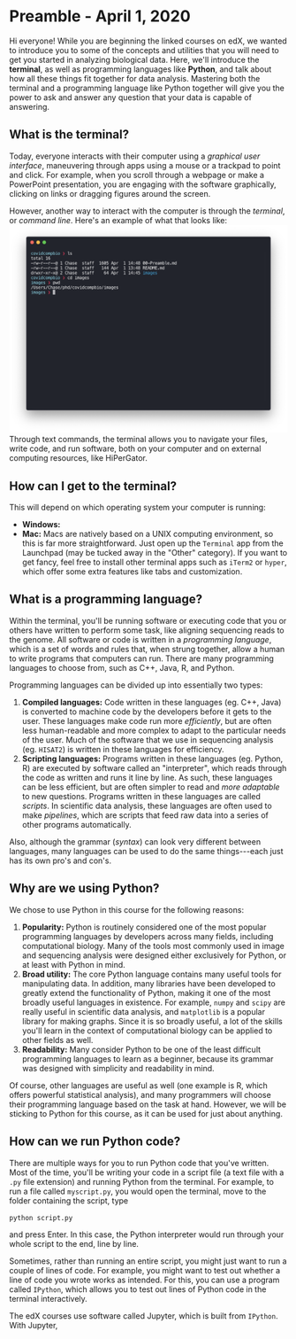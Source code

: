 # Preamble - April 1, 2020

Hi everyone!  While you are beginning the linked courses on edX, we wanted to
introduce you to some of the concepts and utilities that you will need to get
you started in analyzing biological data.  Here, we'll introduce the **terminal**,
as well as programming languages like **Python**, and talk about how all these things
fit together for data analysis.  Mastering both the terminal and a programming
language like Python together will give you the power to ask and answer any
question that your data is capable of answering.

## What is the terminal?
Today, everyone interacts with their computer using a _graphical user interface_,
maneuvering through apps using a mouse or a trackpad to point and click.  For
example, when you scroll through a webpage or make a PowerPoint presentation,
you are engaging with the software graphically, clicking on links or dragging
figures around the screen.

However, another way to interact with the computer is through the _terminal_, or
_command line_.  Here's an example of what that looks like:
![terminal](images/000_terminal.png)
Through text commands, the terminal allows you to navigate your files, write code,
and run software, both on your computer and on external computing resources, like
HiPerGator.

## How can I get to the terminal?
This will depend on which operating system your computer is running:
  - **Windows:**
  - **Mac:** Macs are natively based on a UNIX computing environment, so this is far more straightforward.  Just open up the `Terminal` app from the Launchpad (may be tucked away in the "Other" category).  If you want to get fancy, feel free to install other terminal apps such as `iTerm2` or `hyper`, which offer some extra features like tabs and customization.

## What is a programming language?
Within the terminal, you'll be running software or executing code that you or others have written to perform some task, like aligning sequencing reads to the genome.  All software or code is written in a _programming language_, which is a set of words and rules that, when strung together, allow a human to write programs that computers can run.  There are many programming languages to choose from, such as C++, Java, R, and Python.

Programming languages can be divided up into essentially two types:
  1. **Compiled languages:** Code written in these languages (eg. C++, Java) is converted to machine code by the developers before it gets to the user.  These languages make code run more _efficiently_, but are often less human-readable and more complex to adapt to the particular needs of the user.  Much of the software that we use in sequencing analysis (eg. `HISAT2`) is written in these languages for efficiency.
  2. **Scripting languages:** Programs written in these languages (eg. Python, R) are executed by software called an "interpreter", which reads through the code as written and runs it line by line.  As such, these languages can be less efficient, but are often simpler to read and _more adaptable_ to new questions.  Programs written in these languages are called _scripts_.  In scientific data analysis, these languages are often used to make _pipelines_, which are scripts that feed raw data into a series of other programs automatically.

Also, although the grammar (_syntax_) can look very different between languages, many languages can be used to do the same things---each just has its own pro's and con's.

## Why are we using Python?
We chose to use Python in this course for the following reasons:
  1. **Popularity:** Python is routinely considered one of the most popular programming languages by developers across many fields, including computational biology.  Many of the tools most commonly used in image and sequencing analysis were designed either exclusively for Python, or at least with Python in mind.
  2. **Broad utility:** The core Python language contains many useful tools for manipulating data. In addition, many libraries have been developed to greatly extend the functionality of Python, making it one of the most broadly useful languages in existence. For example, `numpy` and `scipy` are really useful in scientific data analysis, and `matplotlib` is a popular library for making graphs. Since it is so broadly useful, a lot of the skills you'll learn in the context of computational biology can be applied to other fields as well.
  3. **Readability:** Many consider Python to be one of the least difficult programming languages to learn as a beginner, because its grammar was designed with simplicity and readability in mind.

Of course, other languages are useful as well (one example is R, which offers powerful statistical analysis), and many programmers will choose their programming language based on the task at hand.  However, we will be sticking to Python for this course, as it can be used for just about anything.

## How can we run Python code?
There are multiple ways for you to run Python code that you've written.  Most of the time, you'll be writing your code in a script file (a text file with a `.py` file extension) and running Python from the terminal. For example, to run a file called `myscript.py`, you would open the terminal, move to the folder containing the script, type
```bash
python script.py
```
and press Enter.  In this case, the Python interpreter would run through your whole script to the end, line by line.

Sometimes, rather than running an entire script, you might just want to run a couple of lines of code. For example, you might want to test out whether a line of code you wrote works as intended. For this, you can use a program called `IPython`, which allows you to test out lines of Python code in the terminal interactively.

The edX courses use software called Jupyter, which is built from `IPython`.  With Jupyter, 
